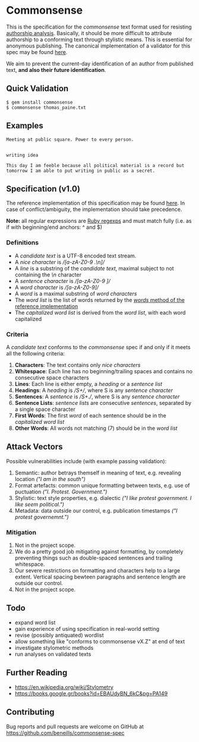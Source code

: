 # Commonsense

This is the specification for the _commonsense_ text format used for resisting [authorship analysis](https://en.wikipedia.org/wiki/Stylometry).  Basically, it should be more difficult to attribute authorship to a conforming text through stylistic means.  This is essential for anonymous publishing.  The canonical implementation of a validator for this spec may be found [here](https://github.com/beneills/commonsense-gem).

We aim to prevent the current-day identification of an author from published text, __and also their future identification__.

## Quick Validation

    $ gem install commonsense
    $ commonsense thomas_paine.txt

## Examples

    Meeting at public square. Power to every person.


    writing idea

    This day I am feeble because all political material is a record but tomorrow I am able to put writing in public as a secret.

## Specification (v1.0)

The reference implementation of this specification may be found [here](https://github.com/beneills/commonsense-gem).  In case of conflict/ambiguity, the implementation should take precedence.

__Note:__ all regular expressions are [Ruby regexps](http://ruby-doc.org/core/Regexp.html) and must match fully (i.e. as if with beginning/end anchors: ^ and $)

### Definitions

+ A _candidate text_ is a UTF-8 encoded text stream.
+ A _nice character_ is _/[a-zA-Z0-9 \.\n]/_
+ A _line_ is a substring of the _candidate text_, maximal subject to not containing the _\n_ character
+ A _sentence character_ is _/[a-zA-Z0-9 ]/_
+ A _word character_ is _/[a-zA-Z0-9]/_
+ A _word_ is a maximal substring of _word characters_
+ The _word list_ is the list of words returned by the [_words_ method of the reference implementation](https://github.com/beneills/commonsense-gem/blob/master/lib/commonsense/basic_english.rb)
+ The _capitalized word list_ is derived from the _word list_, with each word capitalized

### Criteria

A _candidate text_ conforms to the _commonsense_ spec if and only if it meets all the following criteria:

1. __Characters__: The text contains only _nice characters_
2. __Whitespace__: Each line has no beginning/trailing spaces and contains no consecutive space characters
3. __Lines__: Each line is either empty, a _heading_ or a _sentence list_
4. __Headings__: A _heading_ is _/S+/_, where S is any _sentence character_
5. __Sentences__: A _sentence_ is _/S+\./_, where S is any _sentence character_
6. __Sentence Lists__: _sentence lists_ are consecutive _sentences_, separated by a single space character
7. __First Words__: The first _word_ of each sentence should be in the _capitalized word list_
8. __Other Words__: All words not matching (7) should be in the _word list_

## Attack Vectors

Possible vulnerabilities include (with example passing validation):
1. Semantic: author betrays themself in meaning of text, e.g. revealing location _("I am in the south")_
2. Format artefacts: common unique formatting between texts, e.g. use of puctuation _("I. Protest. Government.")_
3. Stylistic: text style properties, e.g. dialectic _("I like protest government. I like seem political.")_
4. Metadata: data outside our control, e.g. publication timestamps _("I protest governemnt.")_

### Mitigation

1. Not in the project scope.
2. We do a pretty good job mitigating against formatting, by completely preventing things such as double-spaced sentences and trailing whitespace.
3. Our severe restrictions on formatting and characters help to a large extent.  Vertical spacing bewteen paragraphs and sentence length are outside our control.
4. Not in the project scope.

## Todo

+ expand word list
+ gain experience of using specification in real-world setting
+ revise (possibly antiquated) wordlist
+ allow something like "conforms to commonsense vX.Z" at end of text
+ investigate stylometric methods
+ run analyses on validated texts

## Further Reading

+ https://en.wikipedia.org/wiki/Stylometry
+ https://books.google.gr/books?id=EBAUdyBN_6kC&pg=PA149


## Contributing

Bug reports and pull requests are welcome on GitHub at https://github.com/beneills/commonsense-spec
